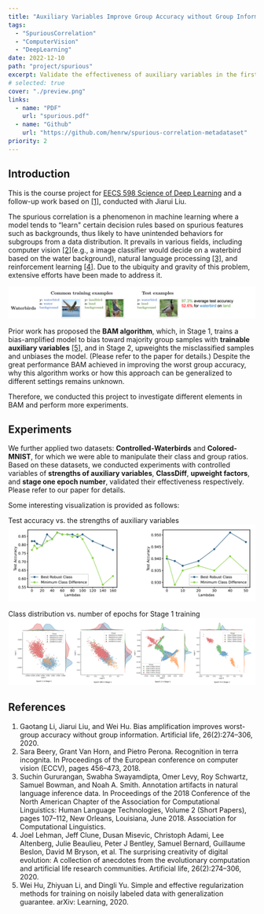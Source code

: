 ```yaml
---
title: "Auxiliary Variables Improve Group Accuracy without Group Information"
tags:
  - "SpuriousCorrelation"
  - "ComputerVision"
  - "DeepLearning"
date: 2022-12-10
path: "project/spurious"
excerpt: Validate the effectiveness of auxiliary variables in the first stage of the JTT/BAM algorithm resolving the spurious correlation problem with fine-grained datasets.
# selected: true
cover: "./preview.png"
links:
  - name: "PDF"
    url: "spurious.pdf"
  - name: "Github"
    url: "https://github.com/henrw/spurious-correlation-metadataset"
priority: 2
---
```


## Introduction
This is the course project for [EECS 598 Science of Deep Learning](https://docs.google.com/document/d/1u4llb2tjRb47wPBA4fEaHRxuvwDEwuUbs8vfBANVIy4/edit) and a follow-up work based on [[1]](#references), conducted with Jiarui Liu.

The spurious correlation is a phenomenon in machine learning where a model tends to “learn" certain decision rules based on spurious features such as backgrounds, thus likely to have unintended behaviors for subgroups from a data distribution. It prevails in various fields, including computer vision [[2]](#references)(e.g., a image classifier would decide on a waterbird based on the water background), natural language processing [[3]](#references), and reinforcement learning [[4]](#references). Due to the ubiquity and gravity of this problem, extensive efforts have been made to address it.

![Spurious Correlation Demo](./demo.png)

Prior work has proposed the **BAM algorithm**, which, in Stage 1, trains a bias-amplified model to bias toward majority group samples with **trainable auxiliary variables** [[5]](#references), and in Stage 2, upweights the misclassified samples and unbiases the model. (Please refer to the paper for details.) Despite the great performance BAM achieved in improving the worst group accuracy, why this algorithm works or how this
approach can be generalized to different settings remains unknown.

Therefore, we conducted this project to investigate different elements
in BAM and perform more experiments.

## Experiments
We further applied two datasets: **Controlled-Waterbirds** and **Colored-MNIST**, for which we were able to manipulate their class and group ratios. Based on these datasets, we conducted experiments with controlled variables of **strengths of auxiliary variables**, **ClassDiff**, **upweight factors**, and **stage one epoch number**, validated their effectiveness respectively. Please refer to our paper for details.

Some interesting visualization is provided as follows:

Test accuracy vs. the strengths of auxiliary variables
![vs. auxiliary variable strength](./auxiliary.png)

Class distribution vs. number of epochs for Stage 1 training
![vs. epoch number](./epoch.png)

## References
1. Gaotang Li, Jiarui Liu, and Wei Hu. Bias amplification improves worst-group accuracy without group information. Artificial life, 26(2):274–306, 2020.
2. Sara Beery, Grant Van Horn, and Pietro Perona. Recognition in terra incognita. In Proceedings of the European conference on computer vision (ECCV), pages 456–473, 2018.
3. Suchin Gururangan, Swabha Swayamdipta, Omer Levy, Roy Schwartz, Samuel Bowman, and Noah A. Smith. Annotation artifacts in natural language inference data. In Proceedings of the 2018 Conference of the North American Chapter of the Association for Computational Linguistics: Human Language Technologies, Volume 2 (Short Papers), pages 107–112, New Orleans, Louisiana, June 2018. Association for Computational Linguistics.
4. Joel Lehman, Jeff Clune, Dusan Misevic, Christoph Adami, Lee Altenberg, Julie Beaulieu, Peter J Bentley, Samuel Bernard, Guillaume Beslon, David M Bryson, et al. The surprising creativity of digital evolution: A collection of anecdotes from the evolutionary computation and artificial life research communities. Artificial life, 26(2):274–306, 2020.
5. Wei Hu, Zhiyuan Li, and Dingli Yu. Simple and effective regularization methods for training on noisily labeled data with generalization guarantee. arXiv: Learning, 2020.